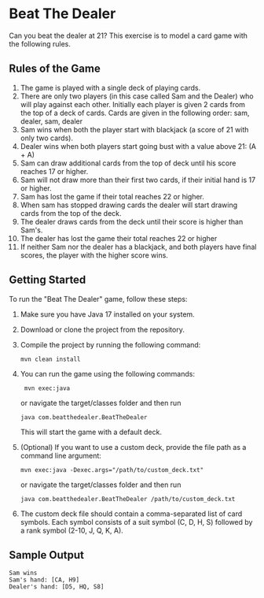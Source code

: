# Beat The Dealer

Can you beat the dealer at 21? This exercise is to model a card game with the following rules.

## Rules of the Game

1. The game is played with a single deck of playing cards.
2. There are only two players (in this case called Sam and the Dealer) who will play against each other. Initially
   each player is given 2 cards from the top of a deck of cards. Cards are given in the following order: sam,
   dealer, sam, dealer
3. Sam wins when both the player start with blackjack (a score of 21 with only two cards).
4. Dealer wins when both players start going bust with a value above 21: (A + A)
5. Sam can draw additional cards from the top of deck until his score reaches 17 or higher.
6. Sam will not draw more than their first two cards, if their initial hand is 17 or higher.
7. Sam has lost the game if their total reaches 22 or higher.
8. When sam has stopped drawing cards the dealer will start drawing cards from the top of the deck.
9. The dealer draws cards from the deck until their score is higher than Sam's.
10. The dealer has lost the game their total reaches 22 or higher
11. If neither Sam nor the dealer has a blackjack, and both players have final scores, the player with the higher score wins.


## Getting Started

To run the "Beat The Dealer" game, follow these steps:

1. Make sure you have Java 17 installed on your system.

2. Download or clone the project from the repository.

3. Compile the project by running the following command:
   ```
   mvn clean install
   ```
4. You can run the game using the following commands:
   ```
    mvn exec:java 
   ```
        
   or navigate the target/classes folder and then run

   ```
   java com.beatthedealer.BeatTheDealer
   
   ```
   This will start the game with a default deck.

5. (Optional) If you want to use a custom deck, provide the file path as a command line argument:
   ```
   mvn exec:java -Dexec.args="/path/to/custom_deck.txt"
   ```
   or navigate the target/classes folder and then run

    ```
   java com.beatthedealer.BeatTheDealer /path/to/custom_deck.txt
    ```
   
6. The custom deck file should contain a comma-separated list of card symbols. Each symbol consists of a suit symbol (C, D, H, S) followed by a rank symbol (2-10, J, Q, K, A).

## Sample Output

```
Sam wins
Sam's hand: [CA, H9]
Dealer's hand: [D5, HQ, S8]
```